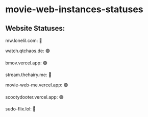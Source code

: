 # movie-web-instances-statuses

## Website Statuses:

mw.lonelil.com: 🔴

watch.qtchaos.de: 🟢

bmov.vercel.app: 🟢

stream.thehairy.me: 🔴

movie-web-me.vercel.app: 🟢

scootydooter.vercel.app: 🟢

sudo-flix.lol: 🔴

